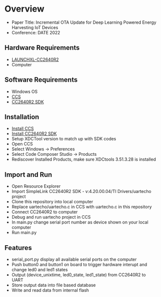 # Overview

- Paper Title: Incremental OTA Update for Deep Learning Powered Energy Harvesting IoT Devices
- Conference: DATE 2022


## Hardware Requirements

 -  [ LAUNCHXL-CC2640R2](https://www.ti.com/tool/LAUNCHXL-CC2640R2)
 - Computer

## Software Requirements

 - Windows OS
 - [CCS](https://www.ti.com/tool/CCSTUDIO)
 - [CC2640R2 SDK](https://www.ti.com/tool/SIMPLELINK-CC2640R2-SDK)

## Installation

 - [Install CCS](https://www.ti.com/tool/download/CCSTUDIO)
 - [Install CC2640R2 SDK](https://www.ti.com/tool/download/SIMPLELINK-CC2640R2-SDK)
 - Setup XDCTool version to match up with SDK codes
 - Open CCS
 - Select Windows -> Preferences
 - Select Code Composer Studio -> Products
 - Rediscover Installed Products, make sure XDCtools 3.51.3.28 is installed
 
## Import and Run

 - Open Resource Explorer
  - Import SimpleLink CC2640R2 SDK - v:4.20.00.04/TI Drivers/uartecho project
  - Clone this repository into local computer
  - Replace uartecho/uartecho.c in CCS with uartecho.c in this repository
  - Connect CC2640R2 to computer
  - Debug and run uartecho project in CCS
  - In main.py change serial port number as device shown on your local computer
  - Run main.py

## Features

 - serial_port.py display all available serial ports on the computer
 - Push button0 and button1 on board to trigger hardware interupt and change led0 and led1 states
 - Output (device_unixtime, led0_state, led1_state) from CC2640R2 to UART
 - Store output data into file based database
 - Write and read data from internal flash


